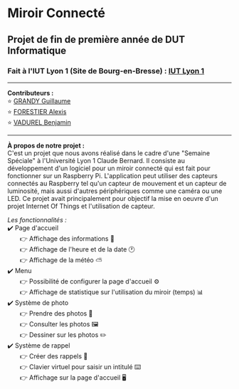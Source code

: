 # Miroir Connecté
## Projet de fin de première année de DUT Informatique
### Fait à l'IUT Lyon 1 (Site de Bourg-en-Bresse) : [IUT Lyon 1](https://iut.univ-lyon1.fr/)

*** 

**Contributeurs :**  
⭐ [GRANDY Guillaume](https://github.com/guillaumeGRANDY)  
⭐ [FORESTIER Alexis](https://github.com/DRACOX2500)  
⭐ [VADUREL Benjamin](https://github.com/Benjamin-Eldo)  

***

**À propos de notre projet :**  
C'est un projet que nous avons réalisé dans le cadre d'une "Semaine Spéciale" à l'Université Lyon 1 Claude Bernard. Il consiste au développement d'un logiciel pour un miroir connecté qui est fait pour fonctionner sur un Raspberry Pi. L'application peut utiliser des capteurs connectés au Raspberry tel qu'un capteur de mouvement et un capteur de luminosité, mais aussi d'autres périphériques comme une caméra ou une LED. Ce projet avait principalement pour objectif la mise en oeuvre d'un projet Internet Of Things et l'utilisation de capteur.

_Les fonctionnalités :_  
✔️ Page d'accueil  
&emsp;&emsp;👉 Affichage des informations 📰  
&emsp;&emsp;👉 Affichage de l'heure et de la date 🕐  
&emsp;&emsp;👉 Affichage de la météo ⛅  
✔️ Menu  
&emsp;&emsp;👉 Possibilité de configurer la page d'accueil ⚙️  
&emsp;&emsp;👉 Affichage de statistique sur l'utilisation du miroir (temps) 📊  
✔️ Système de photo  
&emsp;&emsp;👉 Prendre des photos 📸  
&emsp;&emsp;👉 Consulter les photos 🖼️  
&emsp;&emsp;👉 Dessiner sur les photos ✏️  
✔️ Système de rappel  
&emsp;&emsp;👉 Créer des rappels 🏁  
&emsp;&emsp;👉 Clavier virtuel pour saisir un intitulé ⌨️   
&emsp;&emsp;👉 Affichage sur la page d'accueil 🖥️  
